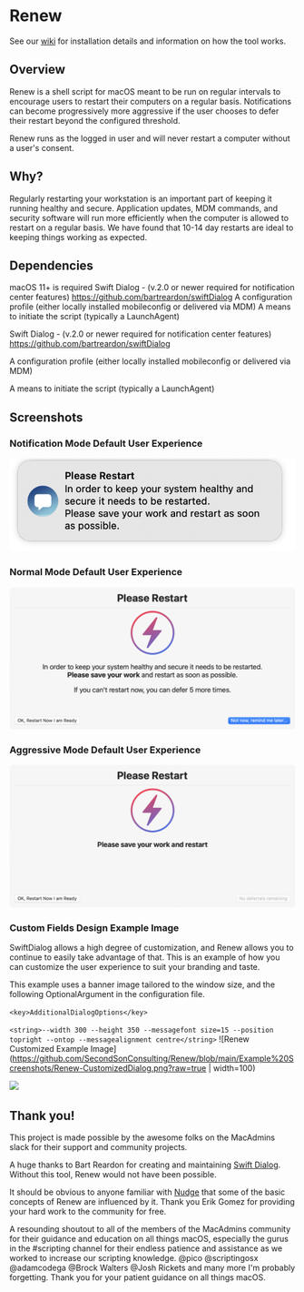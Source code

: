 # Renew

See our [wiki](https://github.com/SecondSonConsulting/Renew/wiki) for installation details and information on how the tool works. 

## Overview
Renew is a shell script for macOS meant to be run on regular intervals to encourage users to restart their computers on a regular basis. Notifications can become progressively more aggressive if the user chooses to defer their restart beyond the configured threshold.

Renew runs as the logged in user and will never restart a computer without a user's consent. 
## Why?
Regularly restarting your workstation is an important part of keeping it running healthy and secure. Application updates, MDM commands, and security software will run more efficiently when the computer is allowed to restart on a regular basis. We have found that 10-14 day restarts are ideal to keeping things working as expected.

## Dependencies
macOS 11+ is required
Swift Dialog - (v.2.0 or newer required for notification center features) https://github.com/bartreardon/swiftDialog
A configuration profile (either locally installed mobileconfig or delivered via MDM)
A means to initiate the script (typically a LaunchAgent)

Swift Dialog - (v.2.0 or newer required for notification center features) https://github.com/bartreardon/swiftDialog

A configuration profile (either locally installed mobileconfig or delivered via MDM)

A means to initiate the script (typically a LaunchAgent)

## Screenshots
### Notification Mode Default User Experience
![Renew Notification Example Image](https://github.com/SecondSonConsulting/Renew/blob/main/Example%20Screenshots/Renew-NotificationDefault.png?raw=true)
### Normal Mode Default User Experience
![Renew Normal Example Image](https://github.com/SecondSonConsulting/Renew/blob/main/Example%20Screenshots/Renew-NormalDefaultDialog.png?raw=true)
### Aggressive Mode Default User Experience
![Renew Aggressive Example Image](https://github.com/SecondSonConsulting/Renew/blob/main/Example%20Screenshots/Renew-AggressiveDefaultDialog.png?raw=true)
### Custom Fields Design Example Image
SwiftDialog allows a high degree of customization, and Renew allows you to continue to easily take advantage of that. This is an example of how you can customize the user experience to suit your branding and taste.

This example uses a banner image tailored to the window size, and the following OptionalArgument in the configuration file.

`<key>AdditionalDialogOptions</key>`

`<string>--width 300 --height 350 --messagefont size=15 --position topright --ontop --messagealignment centre</string>`
![Renew Customized Example Image](https://github.com/SecondSonConsulting/Renew/blob/main/Example%20Screenshots/Renew-CustomizedDialog.png?raw=true | width=100)

<img src="https://github.com/SecondSonConsulting/Renew/blob/main/Example%20Screenshots/Renew-CustomizedDialog.png?raw=true" width="300" >

## Thank you!
This project is made possible by the awesome folks on the MacAdmins slack for their support and community projects.

A huge thanks to Bart Reardon for creating and maintaining [Swift Dialog](https://github.com/bartreardon/swiftDialog). Without this tool, Renew would not have been possible.

It should be obvious to anyone familiar with [Nudge](https://github.com/macadmins/nudge) that some of the basic concepts of Renew are influenced by it. Thank you Erik Gomez for providing your hard work to the community for free.

A resounding shoutout to all of the members of the MacAdmins community for their guidance and education on all things macOS, especially the gurus in the #scripting channel for their endless patience and assistance as we worked to increase our scripting knowledge. @pico @scriptingosx @adamcodega @Brock Walters @Josh Rickets and many more I'm probably forgetting. Thank you for your patient guidance on all things macOS.
